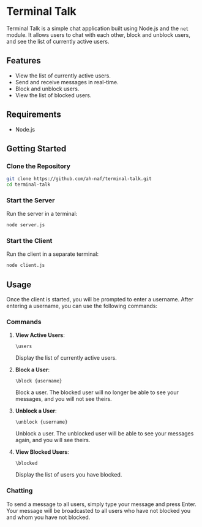 # Terminal Talk

Terminal Talk is a simple chat application built using Node.js and the `net` module.
It allows users to chat with each other, block and unblock users, and see the list of currently active users.

## Features

- View the list of currently active users.
- Send and receive messages in real-time.
- Block and unblock users.
- View the list of blocked users.

## Requirements

- Node.js

## Getting Started

### Clone the Repository

```bash
git clone https://github.com/ah-naf/terminal-talk.git
cd terminal-talk
```

### Start the Server

Run the server in a terminal:

```bash
node server.js
```

### Start the Client

Run the client in a separate terminal:

```bash
node client.js
```

## Usage

Once the client is started, you will be prompted to enter a username. After entering a username, you can use the following commands:

### Commands

1. **View Active Users**:

   ```plaintext
   \users
   ```

   Display the list of currently active users.

2. **Block a User**:

   ```plaintext
   \block {username}
   ```

   Block a user. The blocked user will no longer be able to see your messages, and you will not see theirs.

3. **Unblock a User**:

   ```plaintext
   \unblock {username}
   ```

   Unblock a user. The unblocked user will be able to see your messages again, and you will see theirs.

4. **View Blocked Users**:
   ```plaintext
   \blocked
   ```
   Display the list of users you have blocked.

### Chatting

To send a message to all users, simply type your message and press Enter. Your message will be broadcasted to all users who have not blocked you and whom you have not blocked.
